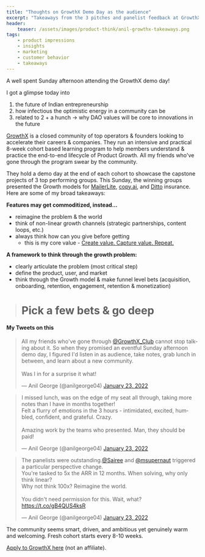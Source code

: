 ```yaml
---
title: "Thoughts on GrowthX Demo Day as the audience"
excerpt: "Takeaways from the 3 pitches and panelist feedback at GrowthX demo day"
header:
    teaser: /assets/images/product-think/anil-growthx-takeaways.png
tags:
    - product impressions
    - insights
    - marketing
    - customer behavior
    - takeaways
---
```

A well spent Sunday afternoon attending the GrowthX demo day!

I got a glimpse today into

1. the future of Indian entrepreneurship
2. how infectious the optimistic energy in a community can be
3. related to 2 + a hunch -> why DAO values will be core to innovations in the future

[GrowthX](https://www.growthx.club/) is a closed community of top operators & founders looking to accelerate their careers & companies. They run an intensive and practical 8-week cohort based learning program to help members understand & practice the end-to-end lifecycle of Product Growth. All my friends who've gone through the program swear by the community.

They hold a demo day at the end of each cohort to showcase the capstone projects of 3 top performing groups. This Sunday, the winning groups presented the Growth models for [MailerLite](https://www.mailerlite.com/), [copy.ai](https://www.copy.ai/), and [Ditto](https://joinditto.in/) insurance. Here are some of my broad takeaways:

**Features may get commoditized, instead...**

- reimagine the problem & the world
- think of non-linear growth channels (strategic partnerships, content loops, etc.)
- always think how can you give before getting
    - this is my core value - [Create value. Capture value. Repeat.](/about)

**A framework to think through the growth problem:**

- clearly articulate the problem (most critical step)
- define the product, user, and market
- think through the Growth model & make funnel level bets (acquisition, onboarding, retention, engagement, retention & monetization)

> # Pick a few bets & go deep

#### My Tweets on this
<blockquote class="twitter-tweet"><p lang="en" dir="ltr">All my friends who&#39;ve gone through <a href="https://twitter.com/GrowthX_Club?ref_src=twsrc%5Etfw">@GrowthX_Club</a> cannot stop talking about it. So when they promised an eventful Sunday afternoon demo day, I figured I&#39;d listen in as audience, take notes, grab lunch in between, and learn about a new community.<br><br>Was I in for a surprise it what!</p>&mdash; Anil George (@anilgeorge04) <a href="https://twitter.com/anilgeorge04/status/1485264671557156864?ref_src=twsrc%5Etfw">January 23, 2022</a></blockquote> <script async src="https://platform.twitter.com/widgets.js" charset="utf-8"></script>

<blockquote class="twitter-tweet"><p lang="en" dir="ltr">I missed lunch, was on the edge of my seat all through, taking more notes than I have in months together!<br>Felt a flurry of emotions in the 3 hours - intimidated, excited, humbled, confident, and grateful. Crazy.<br><br>Amazing work by the teams who presented. Man, they should be paid!</p>&mdash; Anil George (@anilgeorge04) <a href="https://twitter.com/anilgeorge04/status/1485264673637560330?ref_src=twsrc%5Etfw">January 23, 2022</a></blockquote> <script async src="https://platform.twitter.com/widgets.js" charset="utf-8"></script>

<blockquote class="twitter-tweet"><p lang="en" dir="ltr">The panelists were outstanding.<a href="https://twitter.com/Sairee?ref_src=twsrc%5Etfw">@Sairee</a> and <a href="https://twitter.com/msupernaut?ref_src=twsrc%5Etfw">@msupernaut</a> triggered a particular perspective change.<br>You&#39;re tasked to 5x the ARR in 12 months. When solving, why only think linear? <br>Why not think 100x? Reimagine the world.<br><br>You didn&#39;t need permission for this. Wait, what? <a href="https://t.co/gB4QUS4ksR">https://t.co/gB4QUS4ksR</a></p>&mdash; Anil George (@anilgeorge04) <a href="https://twitter.com/anilgeorge04/status/1485307955348373505?ref_src=twsrc%5Etfw">January 23, 2022</a></blockquote> <script async src="https://platform.twitter.com/widgets.js" charset="utf-8"></script>

The community seems smart, driven, and ambitious yet genuinely warm and welcoming. Fresh cohort starts every 8-10 weeks.

[Apply to GrowthX here](https://gxclub.co/enroll) (not an affiliate).


